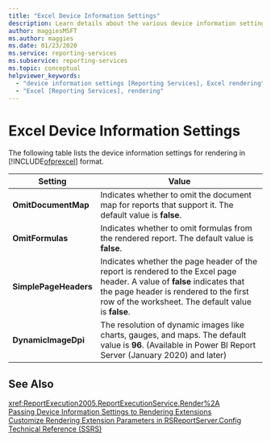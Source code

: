 ```yaml
---
title: "Excel Device Information Settings"
description: Learn details about the various device information settings for rendering in Microsoft Excel format.
author: maggiesMSFT
ms.author: maggies
ms.date: 01/23/2020
ms.service: reporting-services
ms.subservice: reporting-services
ms.topic: conceptual
helpviewer_keywords:
  - "device information settings [Reporting Services], Excel rendering"
  - "Excel [Reporting Services], rendering"
---
```

# Excel Device Information Settings
  The following table lists the device information settings for rendering in [!INCLUDE[ofprexcel](../includes/ofprexcel-md.md)] format.  
  
|Setting|Value|  
|-------------|-----------|  
|**OmitDocumentMap**|Indicates whether to omit the document map for reports that support it. The default value is **false**.|  
|**OmitFormulas**|Indicates whether to omit formulas from the rendered report. The default value is **false**.|  
|**SimplePageHeaders**|Indicates whether the page header of the report is rendered to the Excel page header. A value of **false** indicates that the page header is rendered to the first row of the worksheet. The default value is **false**.|  
|**DynamicImageDpi**|The resolution of dynamic images like charts, gauges, and maps. The default value is **96**. (Available in Power BI Report Server (January 2020) and later)|  

  
## See Also  
 <xref:ReportExecution2005.ReportExecutionService.Render%2A>   
 [Passing Device Information Settings to Rendering Extensions](../reporting-services/report-server-web-service/net-framework/passing-device-information-settings-to-rendering-extensions.md)   
 [Customize Rendering Extension Parameters in RSReportServer.Config](../reporting-services/customize-rendering-extension-parameters-in-rsreportserver-config.md)   
 [Technical Reference &#40;SSRS&#41;](../reporting-services/technical-reference-ssrs.md)  
  
  
